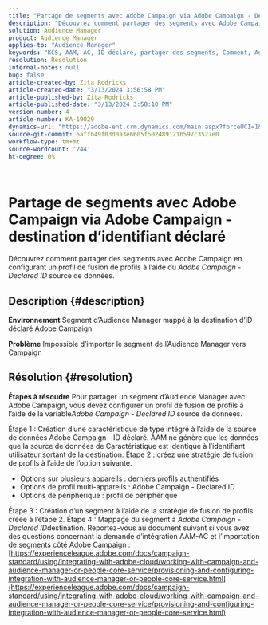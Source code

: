 ```yaml
---
title: "Partage de segments avec Adobe Campaign via Adobe Campaign - Destination des identifiants déclarés"
description: "Découvrez comment partager des segments avec Adobe Campaign via Adobe Campaign - Destination ID déclaré"
solution: Audience Manager
product: Audience Manager
applies-to: "Audience Manager"
keywords: "KCS, AAM, AC, ID déclaré, partager des segments, Comment, Adobe Audience Manager, Adobe Campaign, Destination d’ID déclaré"
resolution: Resolution
internal-notes: null
bug: false
article-created-by: Zita Rodricks
article-created-date: "3/13/2024 3:56:58 PM"
article-published-by: Zita Rodricks
article-published-date: "3/13/2024 3:58:10 PM"
version-number: 4
article-number: KA-19029
dynamics-url: "https://adobe-ent.crm.dynamics.com/main.aspx?forceUCI=1&pagetype=entityrecord&etn=knowledgearticle&id=fc071c51-52e1-ee11-904d-6045bd0065b6"
source-git-commit: 6affb49f03d0a3e6605f502489121b597c3527e0
workflow-type: tm+mt
source-wordcount: '244'
ht-degree: 0%

---
```


# Partage de segments avec Adobe Campaign via Adobe Campaign - destination d’identifiant déclaré


Découvrez comment partager des segments avec Adobe Campaign en configurant un profil de fusion de profils à l’aide du *Adobe Campaign - Declared ID* source de données.

## Description {#description}


<b>Environnement</b>
Segment d’Audience Manager mappé à la destination d’ID déclaré Adobe Campaign

<b>Problème</b>
Impossible d’importer le segment de l’Audience Manager vers Campaign


## Résolution {#resolution}


<b>Étapes à résoudre</b>
Pour partager un segment d’Audience Manager avec Adobe Campaign, vous devez configurer un profil de fusion de profils à l’aide de la variable*Adobe Campaign - Declared ID* source de données.

Étape 1 : Création d’une caractéristique de type intégré à l’aide de la source de données Adobe Campaign - ID déclaré.
AAM ne génère que les données que la source de données de Caractéristique est identique à l’identifiant utilisateur sortant de la destination.
Étape 2 : créez une stratégie de fusion de profils à l’aide de l’option suivante.

- Options sur plusieurs appareils : derniers profils authentifiés
- Options de profil multi-appareils : Adobe Campaign - Declared ID
- Options de périphérique : profil de périphérique


Étape 3 : Création d’un segment à l’aide de la stratégie de fusion de profils créée à l’étape 2.
Étape 4 : Mappage du segment à *Adobe Campaign - Declared ID*destination.
Reportez-vous au document suivant si vous avez des questions concernant la demande d’intégration AAM-AC et l’importation de segments côté Adobe Campaign : [https://experienceleague.adobe.com/docs/campaign-standard/using/integrating-with-adobe-cloud/working-with-campaign-and-audience-manager-or-people-core-service/provisioning-and-configuring-integration-with-audience-manager-or-people-core-service.html](https://experienceleague.adobe.com/docs/campaign-standard/using/integrating-with-adobe-cloud/working-with-campaign-and-audience-manager-or-people-core-service/provisioning-and-configuring-integration-with-audience-manager-or-people-core-service.html)
